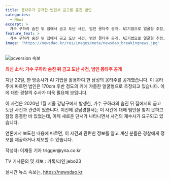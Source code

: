 ```yaml
---
title: 몽타주가 공개한 빈집서 금고를 훔친 범인
categories:
  - News
excerpt: >
  가수 구하라 숨진 뒤 집에서 금고 도난 사건, 범인 몽타주 공개. AI기법으로 얼굴형 추정, 키는 170cm 후반. 서울 강남경찰서는 잠정 종결된 사건. 2020년 금고 도난 사건 관련, DNA흔적 등으로 범인을 찾지 못했음. (요약문)
feature_text: >
  가수 구하라 숨진 뒤 집에서 금고 도난 사건, 범인 몽타주 공개. AI기법으로 얼굴형 추정, 키는 170cm 후반. 서울 강남경찰서는 잠정 종결된 사건. 2020년 금고 도난 사건 관련, DNA흔적 등으로 범인을 찾지 못했음. (요약문)
image: 'https://newsdao.kr/res/images/meta/newsdao_breakingnews.jpg'
---
```


<p><img src="https://newsdao.kr/res/images/meta/newsdao_breakingnews.jpg" alt="pcversion 속보" /></p>

<p><b><span style="color: #ee2323;">최신 소식: 가수 구하라 숨진 뒤 금고 도난 사건, 범인 몽타주 공개</span></b></p>

<p>지난 22일, 한 방송사가 AI 기법을 활용하여 한 남성의 몽타주를 공개했습니다. 이 몽타주에 따르면 범인은 170cm 후반 정도의 키에 갸름한 얼굴형으로 추정되고 있습니다. 이에 대한 경찰의 수사가 더욱 필요해 보입니다.</p>

<p>이 사건은 2020년 1월 서울 강남구에서 발생한, 가수 구하라의 숨진 뒤 집에서의 금고 도난 사건과 관련이 있습니다. 이전에 강남경찰서는 이 사건에 대해 범인을 찾지 못하고 잠정 종결한 바 있었는데, 이제 새로운 단서가 나타나면서 사건의 재수사가 요구되고 있습니다.</p>

<p>언론에서 보도한 내용에 따르면, 이 사건과 관련한 정보를 알고 계신 분들은 경찰에게 정보를 제공하거나 제보할 수 있습니다.</p>

<p>작성자: 이재동 기자 trigger@yna.co.kr</p>

<p>TV 기사문의 및 제보 : 카톡/라인 jebo23</p>
실시간 뉴스 속보는, <a href="https://newsdao.kr" rel="dofollow">https://newsdao.kr</a>


